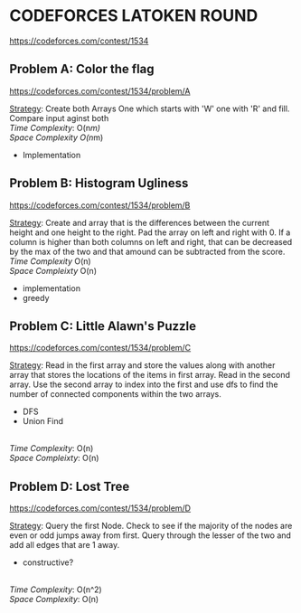 # CODEFORCES LATOKEN ROUND
https://codeforces.com/contest/1534

## Problem A: Color the flag
https://codeforces.com/contest/1534/problem/A

<ins>Strategy</ins>: Create both Arrays One which starts with 'W' one with 'R' and fill. Compare input aginst both
<br>
<i>Time Complexity</i>: O(n*m)
<br>
<i>Space Complexity</i> O(n*m)
<br>
* Implementation

## Problem B: Histogram Ugliness
https://codeforces.com/contest/1534/problem/B

<ins>Strategy</ins>: Create and array that is the differences between the current height and one height to the right. Pad the array on left and right with 0. If a column is higher than both columns on left and right, that can be decreased by the max of the two and that amound can be subtracted from the score.
<br>
<i>Time Complexity</i> O(n)
<br>
<i>Space Compleixty</i> O(n)
<br>
* implementation
* greedy

## Problem C: Little Alawn's Puzzle
https://codeforces.com/contest/1534/problem/C

<ins>Strategy</ins>: Read in the first array and store the values along with another array that stores the locations of the items in first array. Read in the second array. Use the second array to index into the first and use dfs to find the number of connected components within the two arrays.
<br>
* DFS
* Union Find

<br>
<i>Time Complexity</i>: O(n)
<br>
<i>Space Compleixty</i>: O(n)
<br>

## Problem D: Lost Tree
https://codeforces.com/contest/1534/problem/D

<ins>Strategy</ins>: Query the first Node. Check to see if the majority of the nodes are even or odd jumps away from first. Query through the lesser of the two and add all edges that are 1 away.
<br>
* constructive?

<br>
<i>Time Complexity</i>: O(n^2)
<br>
<i>Space Complexity</i>: O(n)
